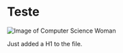 <h1>Teste</h1>

![Image of Computer Science Woman](https://i.pinimg.com/564x/2c/da/e0/2cdae0322c478b154176b69549b4ddc6.jpg)
<p>Just added a H1 to the file.</p>
